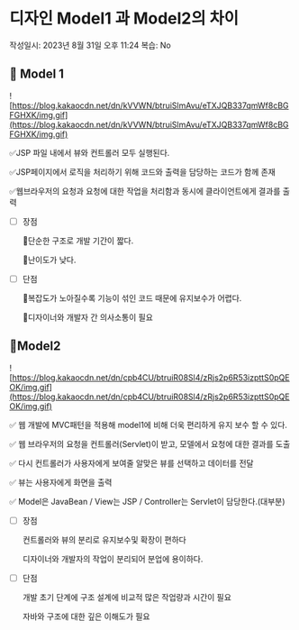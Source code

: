 # 디자인 Model1 과 Model2의 차이

작성일시: 2023년 8월 31일 오후 11:24
복습: No

## 🟰 Model 1

![https://blog.kakaocdn.net/dn/kVVWN/btruiSlmAvu/eTXJQB337qmWf8cBGFGHXK/img.gif](https://blog.kakaocdn.net/dn/kVVWN/btruiSlmAvu/eTXJQB337qmWf8cBGFGHXK/img.gif)

✅JSP 파일 내에서 뷰와 컨트롤러 모두 실행된다.

✅JSP페이지에서 로직을 처리하기 위해 코드와 출력을 담당하는 코드가 함께 존재

✅웹브라우저의 요청과 요청에 대한 작업을 처리함과 동시에 클라이언트에게 결과를 출력

- [ ]  장점
    
    📌단순한 구조로 개발 기간이 짧다.
    
    📌난이도가 낮다.
    
- [ ]  단점
    
    📌복잡도가 노아질수록 기능이 섞인 코드 때문에 유지보수가 어렵다.
    
    📌디자이너와 개발자 간 의사소통이 필요
    

## 🟰Model2

![https://blog.kakaocdn.net/dn/cpb4CU/btruiR08Sl4/zRjs2p6R53izpttS0pQEOK/img.gif](https://blog.kakaocdn.net/dn/cpb4CU/btruiR08Sl4/zRjs2p6R53izpttS0pQEOK/img.gif)

✅ 웹 개발에 MVC패턴을 적용해 model1에 비해 더욱 편리하게 유지 보수 할 수 있다.

✅ 웹 브라우저의 요청을 컨트롤러(Servlet)이 받고, 모델에서 요청에 대한 결과를 도출

✅ 다시 컨트롤러가 사용자에게 보여줄 알맞은 뷰를 선택하고 데이터를 전달

✅ 뷰는 사용자에게 화면을 출력

✅ Model은 JavaBean / View는 JSP / Controller는 Servlet이 담당한다.(대부분)

- [ ]  장점
    
    컨트롤러와 뷰의 분리로 유지보수및 확장이 편하다
    
    디자이너와 개발자의 작업이 분리되어 분업에 용이하다.
    
- [ ]  단점
    
    개발 초기 단계에 구조 설계에 비교적 많은 작업량과 시간이 필요
    
    자바와 구조에 대한 깊은 이해도가 필요